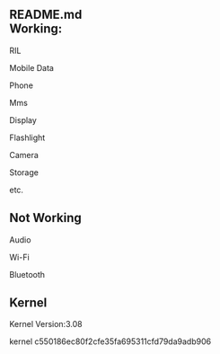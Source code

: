 README.md                                                                                                                                                                                                   
 Working:
 ------------
 RIL

 Mobile Data

 Phone

 Mms

 Display

 Flashlight

 Camera

 Storage

 etc.


 Not Working
 --------------

 Audio

 Wi-Fi

 Bluetooth


 Kernel
 --------------------------------
 Kernel Version:3.08

 kernel c550186ec80f2cfe35fa695311cfd79da9adb906
